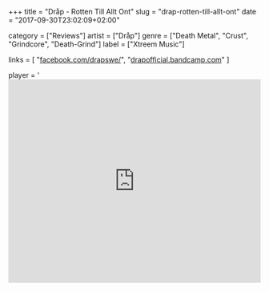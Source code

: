 +++
title = "Dråp - Rotten Till Allt Ont"
slug = "drap-rotten-till-allt-ont"
date = "2017-09-30T23:02:09+02:00"

category = ["Reviews"]
artist = ["Dråp"]
genre = ["Death Metal", "Crust", "Grindcore", "Death-Grind"]
label = ["Xtreem Music"]

links = [
    "[facebook.com/drapswe/](https://www.facebook.com/drapswe/)",
    "[drapofficial.bandcamp.com](https://drapofficial.bandcamp.com)"
]

player = '<iframe style="border: 0; width: 100%; height: 406px;" src="https://bandcamp.com/EmbeddedPlayer/album=2819048912/size=large/bgcol=333333/linkcol=ffffff/artwork=none/transparent=true/" />'

image = "cover/2017/drap-rotten-till-allt-ont.jpg"
+++
With its classical grindcore artwork "Rotten Till Allt Ont" tells just a part of its story. Surely it has its roots in grindcore. But there are many more influences for *Dråp*, making their second album outstanding!

As said, on the one hand there are those furious bursts into fast blastbeats. But there is always this special dark and dystopic feeling. So those influences definitively remind me of Nasum. But there is Crust/D-Beat/Hardcore in the vein of Tragedy as well as there are slight ingredients from Swedisch Death Metal. All gets mixed with this special atmosphere and forward-thinking attitude of Neurosis. Alltogether *Dråp* form an awesome second album.

On the first listen many Riffs seem to be straight to the core. But the songs are intelligently arranged. "Ärrvävnad" uses very cool harmonies over harsh grinding blastbeats. Or "Hat för en Livstid" has this beautiful dissolution into a blackened and atmospheric part. Those are examples of the dystopic dissonances that maintain throughout the whole album.
In "Yttersta Domen" it get's even more this Neurosis-vibe, in "Nederlag" it has this combination of Nasum and Tragedy; violent d-beats get mixed with great soundscapes. Even the instrumental interlude "Eremit" has an intense development and banefull atmosphere.

And *Dråp* know that they do not even have to be high speed all the time to express their dark visions. In "Överväld" or the title-track they showcase their abilities to play in brutal midtempo without loosing intensity. Just to burst out into blazing grindcore in the very next second. But over all tempi "Rotten Till Allt Ont" is nasty and hopeless.

In this mixture *Dråp* present a pissed and nihilistic album. It is dark and dystopic. And due to all those influences from different styles it is an impressing and outstanding piece of hate.
